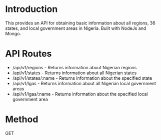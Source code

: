 # Introduction
This provides an API for obtaining basic information about all regions, 36 states, and local government areas in Nigeria. Built with NodeJs and Mongo.


# API Routes
* /api/v1/regions - Returns information about Nigerian regions
* /api/v1/states - Returns information about all Nigerian states
* /api/v1/states/:name - Returns information about the specified state
* /api/v1/lgas - Returns information about all Nigerian local government areas
* /api/v1/lgas/:name - Returns information about the specified local government area

# Method
GET



